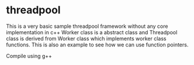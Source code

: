 # threadpool

This is a very basic sample threadpool framework without any core implementation in c++
Worker class is a abstract class and Threadpool class is derived from Worker class which implements worker class functions. 
This is also an example to see how we can use function pointers.

Compile using g++




